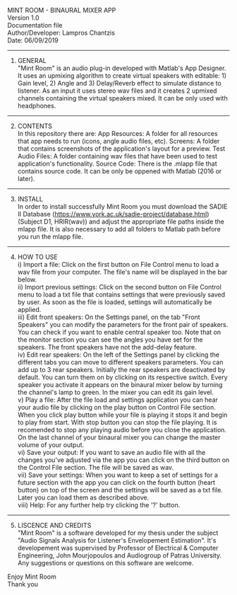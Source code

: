 MINT ROOM - BINAURAL MIXER APP<br/>
Version 1.0<br/>
Documentation file<br/>
Author/Developer: Lampros Chantzis<br/>
Date: 06/09/2019 

---------------------------------------------------------------------------------------------------------------------------------------
1. GENERAL<br/>
"Mint Room" is an audio plug-in developed with Matlab's App Designer. It uses an upmixing algorithm to create
virtual speakers with editable: 1) Gain level, 2) Angle and 3) Delay/Reverb effect to simulate distance to listener.
As an input it uses stereo wav files and it creates 2 upmixed channels containing the virtual speakers mixed. It can be only used
with headphones.

---------------------------------------------------------------------------------------------------------------------------------------
2. CONTENTS<br/>
In this repository there are: 
App Resources: A folder for all resources that app needs to run (icons, angle audio files, etc).
Screens: A folder that contains screenshots of the application's layout for a preview.
Test Audio Files: A folder containing wav files that have been used to test application's functionality.
Source Code: There is the .mlapp file that contains source code. It can be only be oppened with Matlab (2016 or later).

---------------------------------------------------------------------------------------------------------------------------------------
3. INSTALL<br/>
In order to install successfully Mint Room you must download the SADIE II Database (https://www.york.ac.uk/sadie-project/database.html)
(Subject D1, HRIR(wav)) and adjust the appropriate file paths inside the mlapp file. It is also necessary to add all folders to Matlab
path before you run the mlapp file.   

---------------------------------------------------------------------------------------------------------------------------------------
4. HOW TO USE<br/>
i) Import a file:
Click on the first button on File Control menu to load a wav file from your computer. The file's name will be displayed in the
bar below.<br/>
ii) Import previous settings:
Click on the second button on File Control menu to load a txt file that contains settings that were previously saved by user.
As soon as the file is loaded, settings will automatically be applied.<br/>
iii) Edit front speakers:
On the Settings panel, on the tab "Front Speakers" you can modify the parameters for the front pair of speakers. You can check
if you want to enable central speaker too. Note that on the monitor section you can see the angles you have set for the speakers.
The front speakers have not the add-delay feature.<br/>
iv) Edit rear speakers:
On the left of the Settings panel by clicking the different tabs you can move to different speakers parameters. You can add up
to 3 rear speakers. Initially the rear speakers are deactivated by default. You can turn them on by clicking on its respective
switch. Every speaker you activate it appears on the binaural mixer below by turning the channel's lamp to green. In the mixer 
you can edit its gain level.<br/>
v) Play a file:
After the file load and settings application you can hear your audio file by clicking on the play button on Control File section.
When you click play button while your file is playing it stops it and begin to play from start. With stop button you can stop the
file playing. It is recomended to stop any playing audio before you close the application. On the last channel of your binaural
mixer you can change the master volume of your output.<br/>
vi) Save your output:
If you want to save an audio file with all the changes you've adjusted via the app you can click on the third button on the Control
File section. The file will be saved as wav.<br/>
vii) Save your settings:
When you want to keep a set of settings for a future section with the app you can click on the fourth button (heart button) on top
of the screen and the settings will be saved as a txt file. Later you can load them as described above.<br/>
viii) Help:
For any further help try clicking the '?' button. 

---------------------------------------------------------------------------------------------------------------------------------------
5. LISCENCE AND CREDITS<br/>
"Mint Room" is a software developed for my thesis under the subject "Audio Signals Analysis for Listener's Envelopement 
Estimation". It's developement was supervised by Professor of Electrical & Computer Engineering, John Mourjopoulos and
Audiogroup of Patras University. Any suggestions or questions on this software are welcome.

Enjoy Mint Room<br/>
Thank you
